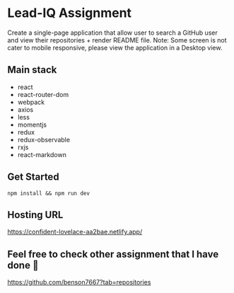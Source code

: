 # Lead-IQ Assignment
Create a single-page application that allow user to search a GitHub user and view their repositories + render README file.
Note: Some screen is not cater to mobile responsive, please view the application in a Desktop view.

## Main stack
- react
- react-router-dom
- webpack
- axios
- less
- momentjs
- redux
- redux-observable
- rxjs
- react-markdown

## Get Started
```
npm install && npm run dev
```

## Hosting URL
https://confident-lovelace-aa2bae.netlify.app/

## Feel free to check other assignment that I have done 🙂
https://github.com/benson7667?tab=repositories
